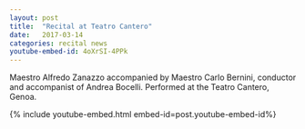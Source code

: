 ```yaml
---
layout: post
title:  "Recital at Teatro Cantero"
date:   2017-03-14
categories: recital news
youtube-embed-id: 4oXrSI-4PPk
---
```

Maestro Alfredo Zanazzo accompanied by Maestro Carlo Bernini, conductor and accompanist of Andrea Bocelli.  Performed at the Teatro Cantero, Genoa.

{% include youtube-embed.html embed-id=post.youtube-embed-id%}